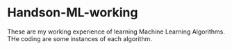 # Handson-ML-working


These are my working experience of learning Machine Learning Algorithms. THe coding are some instances of each algorithm.
